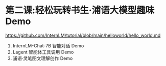 # 第二课:轻松玩转书生·浦语大模型趣味 Demo
https://github.com/InternLM/tutorial/blob/main/helloworld/hello_world.md
1. InternLM-Chat-7B 智能对话 Demo
2. Lagent 智能体工具调用 Demo
3. 浦语·灵笔图文理解创作 Demo